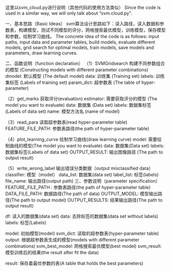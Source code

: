 这里以svm_cloud.py进行说明（其他代码的使用方法类似）
Since the code is used in a similar way, we will only talk about “svm.cloud.py”.

 
一、基本思路（Basic Ideas）
svm算法设计思路如下：读入路径，读入数据和参数表，构建模型，测试不同模型的评分，网格搜索最优模型，训练模型，保存模型和参数，绘制学习曲线。
The concrete idea of the code is as follows: input paths, input data and parameter tables, build models, evaluate different models, grid search for optimal models, train models, save models and parameters, draw learning curves.


二、函数说明（function declaration）
（1）SVMGridsearch
构建不同参数组合的模型 (Constructing models with different parameter combinations)
dmodel: 		默认模型 (The default model)
data: 		训练集 (Training set)
labels: 		训练集标签 (Labels of training set)
param_dict: 	超参数表 (The table of hyper-parameter)

（2）get_marks
获取评分(evaluation)
estimator:		需要获取评分的模型 (The model you want to evaluate)
data:			数据集 (Data set)
labels:		数据集标签 (Labels of data set)
name:		模型方法名 (name of model)

（3）read_para
读取超参数表(read hyper-parameter table)
FEATURE_FILE_PATH:	参数表路径(the path of hyper-parameter table)

（4）plot_learning_curve
绘制学习曲线(draw learning curve)
model:		需要绘制曲线的模型(The model you want to evaluate)
data:			数据集(Data set)
labels:		数据集标签(Labels of data set)
OUTPUT_RESULT:	输出图像路径 (The path to output result)

（5）write_wrong_label
输出错误分类数据（output misclassified data）
classifier: 	模型（model）
data_list:		数据集(data set)
label_list:		标签(labels)
file_name:	输出路径(output path)
三、参数说明（parameter specification）
FEATURE_FILE_PATH	: 	参数表路径(the path of hyper-parameter table)
DATA_FILE_PATH:		数据路径(The path of data)
OUTPUT_MODEL:		模型输出路径(The path to output model)
OUTPUT_RESULTS: 		结果输出路径(The path to output result)

df:		读入的数据集(data set)
data:		去除标签的数据集(data set without labels)
labels:	标签(Labels)

model:			初始模型(model)
svm_dict:			读取的超参数表(hyper-parameter table)
output:		根据超参数表生成的模型(models with different parameter combinations)
svm_best_model:	网格搜索最优模型(best model)
svm_result:		模型训练后的结果(the result after fit the data)

result:		保存着最优参数的表(A table that holds the best parameters)




